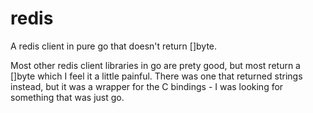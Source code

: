 redis
=====

A redis client in pure go that doesn't return []byte.

Most other redis client libraries in go are prety good, but most
return a []byte which I feel it a little painful. There was one that
returned strings instead, but it was a wrapper for the C bindings -
I was looking for something that was just go.
